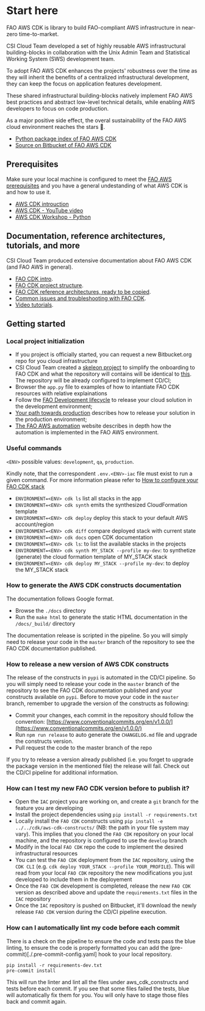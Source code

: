 

# Start here
FAO AWS CDK is library to build FAO-compliant AWS infrastructure in near-zero time-to-market.

CSI Cloud Team developed a set of highly reusable AWS infrastructural building-blocks in collaboration with the Unix Admin Team and Statistical Working System (SWS) development team.

To adopt FAO AWS CDK enhances the projects' robustness over the time as they will inherit the benefits of a centralized infrastructural development, they can keep the focus on application features development.

These shared infrastructural building-blocks natively implement FAO AWS best practices and abstract low-level technical details, while enabling AWS developers to focus on code production.

As a major positive side effect, the overal sustainability of the FAO AWS cloud environment reaches the stars 🚀.

- [Python package index of FAO AWS CDK](https://pypi.org/project/aws-cdk-constructs/)
- [Source on Bitbucket of FAO AWS CDK](https://bitbucket.org/cioapps/aws-cdk-constructs)

## Prerequisites
Make sure your local machine is configured to meet the [FAO AWS prerequisites](https://aws.fao.org/docs/cdk/introduction/#prerequisites)
and you have a general undestanding of what AWS CDK is and how to use it. 

- [AWS CDK introuction](https://aws.amazon.com/cdk/)
- [AWS CDK - YouTube video](https://www.youtube.com/watch?time_continue=1&v=bz4jTx4v-l8)
- [AWS CDK Workshop - Python](https://cdkworkshop.com/30-python.html)

## Documentation, reference architectures, tutorials, and more

CSI Cloud Team produced extensive documentation about FAO AWS CDK (and FAO AWS in general).
- [FAO CDK intro](https://aws.fao.org/docs/cdk/introduction/).
- [FAO CDK project structure](https://aws.fao.org/docs/cdk/project_structure/).
- [FAO CDK reference architectures, ready to be copied](https://aws.fao.org/docs/cdk/reference_architectures/).
- [Common issues and troubleshooting with FAO CDK](https://aws.fao.org/docs/cdk/troubleshooting/).
- [Video tutorials](https://aws.fao.org/docs/tutorials/video_tutorials/).

## Getting started

### Local project initialization

 - If you project is officially started, you can request a new Bitbucket.org repo for you cloud infrastructure
 - CSI Cloud Team created a [skeleon project](https://bitbucket.org/cioapps/aws-cdk-template-iac) to simplify the onboarding to FAO CDK and what the repository will contains will be identical to [this](https://bitbucket.org/cioapps/aws-cdk-template-iac). The repository will be already configured to implement CD/CI;
 - Browser the `app.py` file to examples of how to intantiate FAO CDK resources with relative explainations
 - Follow the [FAO Development lifecycle](https://aws.fao.org/docs/csi_managed/development_lifecycle/) to release your cloud solution in the development environment;
 - [Your path towards production](https://aws.fao.org/docs/csi_managed/your_path_towards_production/) describes how to release your solution in the production environment;
 - [The FAO AWS automation](https://aws.fao.org/docs/csi_managed/automation/) website describes in depth how the automation is implemented in the FAO AWS environment.

### Useful commands

`<ENV>` possible values: `development`, `qa`, `production`.

Kindly note, that the correspondent `.env.<ENV>-iac` file must exist to run a given command. For more information please refer to [How to configure your FAO CDK stack](https://aws.fao.org/docs/cdk/cd_ci/#how-to-configure-your-fao-cdk-stack)

 - `ENVIRONMENT=<ENV> cdk ls`          list all stacks in the app
 - `ENVIRONMENT=<ENV> cdk synth`       emits the synthesized CloudFormation template
 - `ENVIRONMENT=<ENV> cdk deploy`      deploy this stack to your default AWS account/region
 - `ENVIRONMENT=<ENV> cdk diff`        compare deployed stack with current state
 - `ENVIRONMENT=<ENV> cdk docs`        open CDK documentation
 - `ENVIRONMENT=<ENV> cdk ls`: to list the available stacks in the projects
 - `ENVIRONMENT=<ENV> cdk synth MY_STACK --profile my-dev`: to synthetize (generate) the cloud formation template of MY_STACK stack
 - `ENVIRONMENT=<ENV> cdk deploy MY_STACK --profile my-dev`: to deploy the MY_STACK stack


### How to generate the AWS CDK constructs documentation
The documentation follows Google format.

 * Browse the `./docs` directory
 * Run the `make html` to generate the static HTML documentation in the  `/docs/_build/` directory

The documentation release is scripted in the pipeline. So you will simply need to release your code in the `master` branch of the repository to see the FAO CDK documentation published. 

### How to release a new version of AWS CDK constructs

The release of the constructs in `pypi` is automated in the CD/CI pipeline. So you will simply need to release your code in the `master` branch of the repository to see the FAO CDK documentation published and your constructs available on `pypi`. 
Before to move your code in the `master` branch, remember to upgrade the version of the constructs as following:
- Commit your changes, each commit in the repository should follow the convention: [https://www.conventionalcommits.org/en/v1.0.0/](https://www.conventionalcommits.org/en/v1.0.0/)
- Run `npm run release` to auto generate the `CHANGELOG.md` file and upgrade the constructs version.
- Pull request the code to the master branch of the repo

If you try to release a version already published (i.e. you forget to upgrade the package version in the mentioned file) the release will fail. 
Check out the CD/CI pipeline for additional information.

### How can I test my new FAO CDK version before to publish it?

- Open the `IAC` project you are working on, and create a `git` branch for the feature you are developing
- Install the project dependencies using `pip install -r requirements.txt`
- Locally install the `FAO CDK` constructs using `pip install -e ../../cdk/aws-cdk-constructs/` (NB: the path in your file system may vary). This implies that you cloned the `FAO CDK` repository on your local machine, and the repository is configured to use the `develop` branch
- Modify in the local `FAO CDK` repo the code to implement the desired infrastructural resources
- You can test the `FAO CDK` deployment from the `IAC` repository, using the `CDK CLI` (e.g. `cdk deploy YOUR_STACK --profile YOUR_PROFILE`). This will read from your local `FAO CDK` repository the new modifications you just developed to include them in the deployement
- Once the `FAO CDK` development is completed, release the new `FAO CDK` version as described above and update the `requirements.txt` files in the `IAC` repository
- Once the `IAC` repository is pushed on Bitbucket, it'll download the newly release `FAO CDK` version during the CD/CI pipeline execution.

### How can I automatically lint my code before each commit

There is a check on the pipeline to ensure the code and tests pass the blue linting, to ensure the code is properly formatted you can add the (pre-commit)[./.pre-commit-config.yaml] hook to your local repository.
```
pip install -r requirements-dev.txt
pre-commit install
```
This will run the linter and lint all the files under aws_cdk_constructs and tests before each commit. If you see that some files failed the tests, blue will automatically fix them for you. You will only have to stage those files back and commit again.